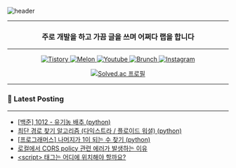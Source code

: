 ![header](https://capsule-render.vercel.app/api?type=waving&color=auto&height=300&section=header&text=Take%20Knowledge&fontSize=90&fontAlign=50)
<div align="center">

---

<h3 align="center"> 주로 개발을 하고 가끔 글을 쓰며 어쩌다 랩을 합니다 </h3>

---

<p align="center">
  <a href="https://takeknowledge.tistory.com/">
      <img alt="Tistory" src="https://img.shields.io/badge/tistory-000000?style=plastic&logo=tistory&logoColor=white"/>
  </a>
  <a href="https://www.melon.com/artist/timeline.htm?artistId=3233569">
      <img alt="Melon" src="https://img.shields.io/badge/Melon-00CD3C?style=plastic" />
  </a> 
   <a href="https://www.youtube.com/@nomelancholy/">
      <img alt="Youtube" src="https://img.shields.io/badge/youtube-FF0000?style=plastic&logo=youtube&logoColor=white"/>
  </a>
   <a href="https://www.melon.com/artist/timeline.htm?artistId=3233569">
      <img alt="Brunch" src="https://img.shields.io/badge/Brunch-1E191A?style=plastic" />
  </a> 
  <a href="https://www.instagram.com/takeknowledge/">
      <img alt="Instagram" src="https://img.shields.io/badge/Instagram-E4405F?style=plastic&logo=instagram&logoColor=white"/>
  </a>
</p>

  
[![Solved.ac
프로필](http://mazassumnida.wtf/api/v2/generate_badge?boj=nomelancholy)](https://solved.ac/nomelancholy)
</div>

---

### 🚀 Latest Posting

---

<!-- BLOG-POST-LIST:START -->
- [[백준] 1012 - 유기농 배추 &lpar;python&rpar;](https://takeknowledge.tistory.com/154)
- [최단 경로 찾기 알고리즘 &lpar;다익스트라 / 플로이드 워셜&rpar; &lpar;python&rpar;](https://takeknowledge.tistory.com/153)
- [[프로그래머스] 나머지가 1이 되는 수 찾기 &lpar;python&rpar;](https://takeknowledge.tistory.com/152)
- [로컬에서 CORS policy 관련 에러가 발생하는 이유](https://takeknowledge.tistory.com/151)
- [&lt;script&gt; 태그는 어디에 위치해야 할까요?](https://takeknowledge.tistory.com/150)
<!-- BLOG-POST-LIST:END -->
